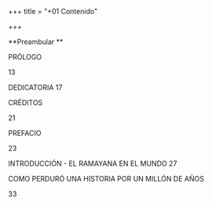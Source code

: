 +++
title = "+01 Contenido"

+++

**Preambular **

PRÓLOGO 

13

DEDICATORIA 17

CRÉDITOS 

21

PREFACIO 

23

INTRODUCCIÓN - EL RAMAYANA EN EL MUNDO 27

COMO PERDURÓ UNA HISTORIA POR UN MILLÓN DE AÑOS 

33
